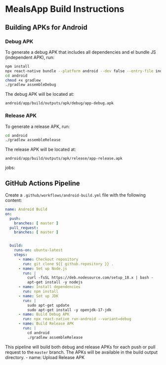 # MealsApp Build Instructions

## Building APKs for Android

### Debug APK


To generate a debug APK that includes all dependencies and el bundle JS (independent APK), run:

```bash
npm install
npx react-native bundle --platform android --dev false --entry-file index.js --bundle-output android/app/src/main/assets/index.android.bundle --assets-dest android/app/src/main/res/
cd android
chmod +x gradlew
./gradlew assembleDebug
```

The debug APK will be located at:

```
android/app/build/outputs/apk/debug/app-debug.apk
```

### Release APK

To generate a release APK, run:

```bash
cd android
./gradlew assembleRelease
```

The release APK will be located at:

```
android/app/build/outputs/apk/release/app-release.apk
```

jobs:

## GitHub Actions Pipeline

Create a `.github/workflows/android-build.yml` file with the following content:

```yaml
name: Android Build
on:
  push:
    branches: [ master ]
  pull_request:
    branches: [ master ]


  build:
    runs-on: ubuntu-latest
    steps:
      - name: Checkout repository
        run: git clone ${{ github.repository }} .
      - name: Set up Node.js
        run: |
          curl -fsSL https://deb.nodesource.com/setup_18.x | bash -
          apt-get install -y nodejs
      - name: Install dependencies
        run: npm install
      - name: Set up JDK
        run: |
          sudo apt-get update
          sudo apt-get install -y openjdk-17-jdk
      - name: Build Debug APK
        run: npx react-native run-android --variant=debug
      - name: Build Release APK
        run: |
          cd android
          ./gradlew assembleRelease
```

This pipeline will build both debug and release APKs for each push or pull request to the `master` branch. The APKs will be available in the build output directory.
      - name: Upload Release APK
